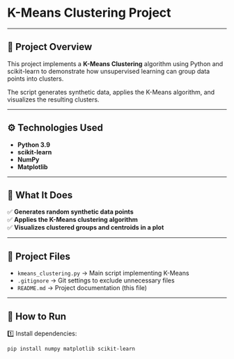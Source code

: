 # **K-Means Clustering Project**

---

## **📌 Project Overview**

This project implements a **K-Means Clustering** algorithm using Python and scikit-learn to demonstrate how unsupervised learning can group data points into clusters.

The script generates synthetic data, applies the K-Means algorithm, and visualizes the resulting clusters.

---

## **⚙️ Technologies Used**

- **Python 3.9**
- **scikit-learn**
- **NumPy**
- **Matplotlib**

---

## **🚀 What It Does**

✅ **Generates random synthetic data points**  
✅ **Applies the K-Means clustering algorithm**  
✅ **Visualizes clustered groups and centroids in a plot**  

---

## **📂 Project Files**

- `kmeans_clustering.py` → Main script implementing K-Means  
- `.gitignore` → Git settings to exclude unnecessary files  
- `README.md` → Project documentation (this file)

---

## **🔧 How to Run**

1️⃣ Install dependencies:
```bash
pip install numpy matplotlib scikit-learn

